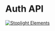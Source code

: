 # Auth API

[![Stoplight Elements](https://img.shields.io/badge/Stoplight_Elements-S3GW_Auth-blue)](https://elements-demo.stoplight.io/?spec=https://raw.githubusercontent.com/miriady/infrastructure/main/resources/auth/openapi.yaml#/)

<swagger-ui src="https://raw.githubusercontent.com/miriady/infrastructure/main/resources/auth/openapi.yaml"/>

